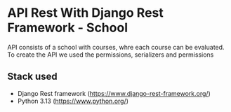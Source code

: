 
# API Rest With Django Rest Framework - School

API consists of a school with courses, whre each course can be evaluated.
To create the API we used the permissions, serializers and permissions

## Stack used

- Django Rest framework (https://www.django-rest-framework.org/)
- Python 3.13 (https://www.python.org/)
